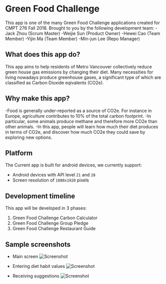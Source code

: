 # Green Food Challenge

This app is one of the many Green Food Challenge applications created for CMPT 276 Fall 2018.
Brought to you by the following development team:
-Jack Zhou (Scrum Master)
-Weijie Sun (Product Owner)
-Hewei Cao (Team Member)
-Yijin Ma (Team Member)
-Min-jun Lee (Repo Manager)

## What does this app do?

This app aims to help residents of Metro Vancouver collectively reduce green house gas emissions by changing their diet.
Many necessities for living nowadays produce greenhouse gases, 
a significant type of which are classified as Carbon Dioxide eqivalents (CO2e).

## Why make this app?

-Food is generally under-reported as a source of CO2e. For instance in Europe, agriculture contributes to 10% of the total carbon footprint. 
-In particular, some animals produce methane and therefore more CO2e than other animals.
-In this app, people will learn how much their diet produces in terms of CO2e, and discover how much CO2e they could save by exploring new options.

## Platform

The Current app is built for android devices, we currently support:
- Android devices with API level `21` and `28`
- Screen resolution of `1080x1920` pixels

## Development timeline
This app will be developed in 3 phases:
1. Green Food Challenge Carbon Calculator
2. Green Food Challenge Group Pledge
3. Green Food Challenge Restaurant Guide

## Sample screenshots

- Main screen
![Screenshot](screenshot1.png)

- Entering diet habit values
![Screenshot](screenshot2.png)

- Receiving suggestions
![Screenshot](screenshot3.png)